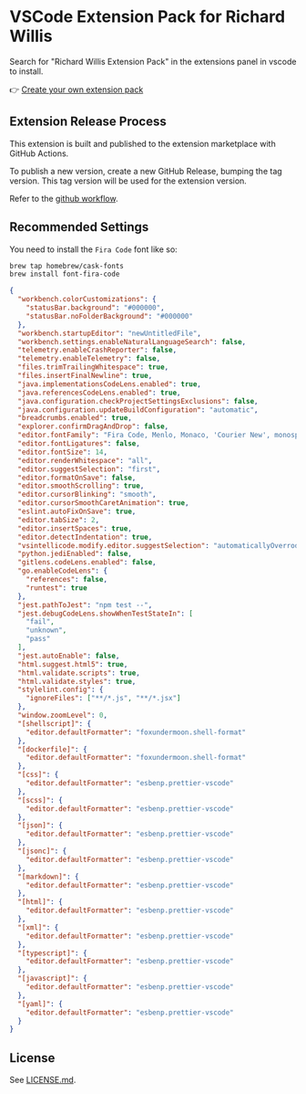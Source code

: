 # VSCode Extension Pack for Richard Willis

Search for "Richard Willis Extension Pack" in the extensions panel in vscode to install.

👉 [Create your own extension pack](https://code.visualstudio.com/blogs/2017/03/07/extension-pack-roundup)

## Extension Release Process

This extension is built and published to the extension marketplace with GitHub Actions.

To publish a new version, create a new GitHub Release, bumping the tag version. This tag version will be used for the extension version.

Refer to the [github workflow](./.github/workflows/nodejs.yml).

## Recommended Settings

You need to install the `Fira Code` font like so:

```bash
brew tap homebrew/cask-fonts
brew install font-fira-code
```

```json
{
  "workbench.colorCustomizations": {
    "statusBar.background": "#000000",
    "statusBar.noFolderBackground": "#000000"
  },
  "workbench.startupEditor": "newUntitledFile",
  "workbench.settings.enableNaturalLanguageSearch": false,
  "telemetry.enableCrashReporter": false,
  "telemetry.enableTelemetry": false,
  "files.trimTrailingWhitespace": true,
  "files.insertFinalNewline": true,
  "java.implementationsCodeLens.enabled": true,
  "java.referencesCodeLens.enabled": true,
  "java.configuration.checkProjectSettingsExclusions": false,
  "java.configuration.updateBuildConfiguration": "automatic",
  "breadcrumbs.enabled": true,
  "explorer.confirmDragAndDrop": false,
  "editor.fontFamily": "Fira Code, Menlo, Monaco, 'Courier New', monospace",
  "editor.fontLigatures": false,
  "editor.fontSize": 14,
  "editor.renderWhitespace": "all",
  "editor.suggestSelection": "first",
  "editor.formatOnSave": false,
  "editor.smoothScrolling": true,
  "editor.cursorBlinking": "smooth",
  "editor.cursorSmoothCaretAnimation": true,
  "eslint.autoFixOnSave": true,
  "editor.tabSize": 2,
  "editor.insertSpaces": true,
  "editor.detectIndentation": true,
  "vsintellicode.modify.editor.suggestSelection": "automaticallyOverrodeDefaultValue",
  "python.jediEnabled": false,
  "gitlens.codeLens.enabled": false,
  "go.enableCodeLens": {
    "references": false,
    "runtest": true
  },
  "jest.pathToJest": "npm test --",
  "jest.debugCodeLens.showWhenTestStateIn": [
    "fail",
    "unknown",
    "pass"
  ],
  "jest.autoEnable": false,
  "html.suggest.html5": true,
  "html.validate.scripts": true,
  "html.validate.styles": true,
  "stylelint.config": {
    "ignoreFiles": ["**/*.js", "**/*.jsx"]
  },
  "window.zoomLevel": 0,
  "[shellscript]": {
    "editor.defaultFormatter": "foxundermoon.shell-format"
  },
  "[dockerfile]": {
    "editor.defaultFormatter": "foxundermoon.shell-format"
  },
  "[css]": {
    "editor.defaultFormatter": "esbenp.prettier-vscode"
  },
  "[scss]": {
    "editor.defaultFormatter": "esbenp.prettier-vscode"
  },
  "[json]": {
    "editor.defaultFormatter": "esbenp.prettier-vscode"
  },
  "[jsonc]": {
    "editor.defaultFormatter": "esbenp.prettier-vscode"
  },
  "[markdown]": {
    "editor.defaultFormatter": "esbenp.prettier-vscode"
  },
  "[html]": {
    "editor.defaultFormatter": "esbenp.prettier-vscode"
  },
  "[xml]": {
    "editor.defaultFormatter": "esbenp.prettier-vscode"
  },
  "[typescript]": {
    "editor.defaultFormatter": "esbenp.prettier-vscode"
  },
  "[javascript]": {
    "editor.defaultFormatter": "esbenp.prettier-vscode"
  },
  "[yaml]": {
    "editor.defaultFormatter": "esbenp.prettier-vscode"
  }
}
```

## License

See [LICENSE.md](./LICENSE.md).
